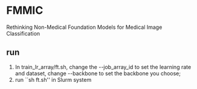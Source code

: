 # FMMIC
Rethinking Non-Medical Foundation Models for Medical Image Classification


## run
1. In train_lr_array/ft.sh, change the --job_array_id to set the learning rate and dataset, change --backbone to set the backbone you choose;
2. run ``sh ft.sh'' in Slurm system

